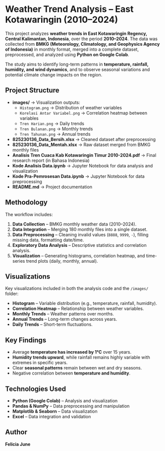 # Weather Trend Analysis – East Kotawaringin (2010–2024)

This project analyzes **weather trends in East Kotawaringin Regency, Central Kalimantan, Indonesia**, over the period **2010–2024**. The data was collected from **BMKG (Meteorology, Climatology, and Geophysics Agency of Indonesia)** in monthly format, merged into a complete dataset, preprocessed, and analyzed using **Python on Google Colab**.  

The study aims to identify long-term patterns in **temperature, rainfall, humidity, and wind dynamics**, and to observe seasonal variations and potential climate change impacts on the region.  

## Project Structure
- **images/** → Visualization outputs:  
  - `Histogram.png` → Distribution of weather variables  
  - `Korelasi Antar Variabel.png` → Correlation heatmap between variables
  - `Tren Harian.png` → Daily trends  
  - `Tren Bulanan.png` → Monthly trends  
  - `Tren Tahunan.png` → Annual trends  
- **825230136_Data_Bersih.xlsx** → Cleaned dataset after preprocessing  
- **825230136_Data_Mentah.xlsx** → Raw dataset merged from BMKG monthly files  
- **Analisis Tren Cuaca Kab Kotawaringin Timur 2010-2024.pdf** → Final research report (in Bahasa Indonesia)  
- **Kode Analisis Data.ipynb** → Jupyter Notebook for data analysis and visualization  
- **Kode Pra-Pemrosesan Data.ipynb** → Jupyter Notebook for data preprocessing  
- **README.md** → Project documentation  

## Methodology
The workflow includes:  
1. **Data Collection** – BMKG monthly weather data (2010–2024).  
2. **Data Integration** – Merging 180 monthly files into a single dataset.  
3. **Data Preprocessing** – Cleaning invalid values (`8888`, `9999`, `-`), filling missing data, formatting date/time.  
4. **Exploratory Data Analysis** – Descriptive statistics and correlation analysis.  
5. **Visualization** – Generating histograms, correlation heatmap, and time-series trend plots (daily, monthly, annual).  

## Visualizations
Key visualizations included in both the analysis code and the `/images/` folder:  
- **Histogram** – Variable distribution (e.g., temperature, rainfall, humidity).  
- **Correlation Heatmap** – Relationship between weather variables.  
- **Monthly Trends** – Weather patterns over months.  
- **Annual Trends** – Long-term changes across years.  
- **Daily Trends** – Short-term fluctuations.  

## Key Findings
- Average **temperature has increased by 1°C** over 15 years.  
- **Humidity trends upward**, while rainfall remains highly variable with extremes in specific years.  
- Clear **seasonal patterns** remain between wet and dry seasons.  
- Negative correlation between **temperature and humidity**.  

## Technologies Used
- **Python (Google Colab)** – Analysis and visualization  
- **Pandas & NumPy** – Data preprocessing and manipulation  
- **Matplotlib & Seaborn** – Data visualization  
- **Excel** – Data integration and validation  

## Author
**Felicia June**
